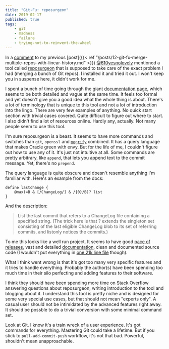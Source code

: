 ```yaml
---
title: "Git-Fu: reposurgeon"
date: 2019-02-17
published: true
tags:
    - git
    - madness
    - failure
    - trying-not-to-reinvent-the-wheel
---
```


In a [comment](https://dev.to/610yesnolovely/comment/8nk8) to my previous [post]({{< ref "/posts/12-git-fu-merge-multiple-repos-with-linear-history.md" >}}) [@610yesnolovely](https://dev.to/610yesnolovely) mentioned a tool called [reposurgeon](https://gitlab.com/esr/reposurgeon) that is supposed to take care of the exact problem I had (merging a bunch of Git repos). I installed it and tried it out. I won't keep you in suspense here, it didn't work for me.

I spent a bunch of time going through the giant [documentation page](http://www.catb.org/~esr/reposurgeon/reposurgeon.html), which seems to be both detailed and vague at the same time. It feels too formal and yet doesn't give you a good idea what the whole thing is about. There's a lot of terminology that is unique to this tool and not a lot of introduction into the lingo. There are very few examples of anything. No quick start section with trivial cases covered. Quite difficult to figure out where to start. I also didn't find a lot of resources online. Hardly any, actually. Not many people seem to use this tool.

I'm sure reposurgeon is a beast. It seems to have more commands and switches than `git`, `openssl` and [`mogrify`](https://imagemagick.org/script/mogrify.php) combined. It has a query language that makes Oracle green with envy. But for the life of me, I couldn't figure out how to use any of it. It's just not intuitive at all. Some commands are pretty arbitrary, like `append`, that lets you append text to the commit message. Yet, there's no `prepend`.

The query language is quite obscure and doesn't resemble anything I'm familiar with. Here's an example from the docs:

```
define lastchange {
    @max(=B & [/ChangeLog/] & /{0}/B)? list
}
```

And the description:

> List the last commit that refers to a ChangeLog file containing a specified string. (The trick here is that ? extends the singleton set consisting of the last eligible ChangeLog blob to its set of referring commits, and listonly notices the commits.)

To me this looks like a well run project. It seems to have good [pace of releases](http://www.catb.org/~esr/reposurgeon/NEWS), vast and detailed [documentation](http://www.catb.org/esr/reposurgeon/), clean and documented source code (I wouldn't put everything in [one 21k line file](https://gitlab.com/esr/reposurgeon/blob/master/src/goreposurgeon/goreposurgeon.go) though).

What I think went wrong is that it's got too many very specific features and it tries to handle everything. Probably the author(s) have been spending too much time in their silo perfecting and adding features to their software.

I think they should have been spending more time on Stack Overflow answering questions about reposurgeon, writing introduction to the tool and blogging about it. I understand this tool is pretty niche and is designed for some very special use cases, but that should not mean "experts only". A casual user should not be intimidated by the advanced features right away. It should be possble to do a trivial conversion with some minimal command set.

Look at Git. I know it's a train wreck of a user experience. It's got commands for everything. Mastering Git could take a lifetime. But if you stick to `pull-add-commit-push` workflow, it's not that bad. Powerful, shouldn't mean unapproachable.
